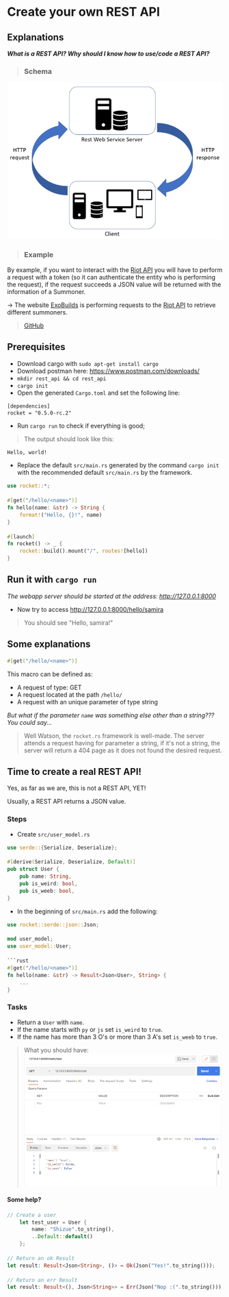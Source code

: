 # Create your own REST API

## Explanations
___What is a REST API? Why should I know how to use/code a REST API?___

> ### Schema
![Schema](rest_api_schema.png)

> ### Example
By example, if you want to interact with the <a href="https://developer.riotgames.com/apis">Riot API</a> you will have to perform a request with a token (so it can authenticate the entity who is performing the request), if the request succeeds a JSON value will be returned with the information of a Summoner.

-> The website <a href="http://exobuilds.cc">ExoBuilds</a> is performing requests to the <a href="https://developer.riotgames.com/apis">Riot API</a> to retrieve different summoners.
> <a href="https://github.com/ExoBuilds/Website">GitHub</a>


## Prerequisites
* Download cargo with `sudo apt-get install cargo`
* Download postman here: <https://www.postman.com/downloads/>
* `mkdir rest_api && cd rest_api`
* `cargo init`
* Open the generated `Cargo.toml` and set the following line:
```cargo
[dependencies]
rocket = "0.5.0-rc.2"
```
* Run `cargo run` to check if everything is good;
> The output should look like this:
```bash
Hello, world!
```

* Replace the default `src/main.rs` generated by the command `cargo init` with the recommended default `src/main.rs` by the framework.
```rust
use rocket::*;

#[get("/hello/<name>")]
fn hello(name: &str) -> String {
    format!("Hello, {}!", name)
}

#[launch]
fn rocket() -> _ {
    rocket::build().mount("/", routes![hello])
}
```

## Run it with `cargo run`
*The webapp server should be started at the address: <http://127.0.0.1:8000>*

* Now try to access <http://127.0.0.1:8000/hello/samira>
> You should see "Hello, samira!" 

## Some explanations
```rust
#[get("/hello/<name>")]
```
This macro can be defined as:
* A request of type: GET
* A request located at the path `/hello/`
* A request with an unique parameter of type string

*But what if the parameter `name` was something else other than a string??? You could say...*
> Well Watson, the `rocket.rs` framework is well-made.
The server attends a request having for parameter a string, if it's not a string, the server will return a 404 page as it does not found the desired request.

## Time to create a real REST API!
Yes, as far as we are, this is not a REST API, YET!

Usually, a REST API returns a JSON value.

### Steps
* Create `src/user_model.rs`
```rust
use serde::{Serialize, Deserialize};

#[derive(Serialize, Deserialize, Default)]
pub struct User {
    pub name: String,
    pub is_weird: bool,
    pub is_weeb: bool,
}
```

* In the beginning of `src/main.rs` add the following:
```rust
use rocket::serde::json::Json;

mod user_model;
use user_model::User;

```rust
#[get("/hello/<name>")]
fn hello(name: &str) -> Result<Json<User>, String> {
    ...
}
```

### Tasks
* Return a `User` with `name`.
* If the name starts with `py` or `js` set `is_weird` to `true`.
* If the name has more than 3 O's or more than 3 A's set `is_weeb` to `true`.

> What you should have:
![Schema](example_response.png)


#### Some help?
```rust
// Create a user
    let test_user = User {
        name: "Shizue".to_string(),
        ..Default::default()
    };

// Return an ok Result
let result: Result<Json<String>, ()> = Ok(Json("Yes!".to_string()));

// Return an err Result
let result: Result<(), Json<String>> = Err(Json("Nop :(".to_string()));
```
